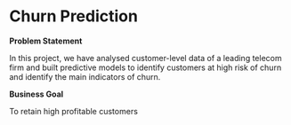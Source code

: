 # Churn Prediction

**Problem Statement**

In this project, we have analysed customer-level data of a leading telecom firm and built predictive models to 
identify customers at high risk of churn and identify the main indicators of churn.

**Business Goal**

To retain high profitable customers
